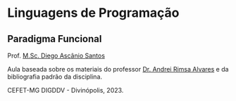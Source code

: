 # Linguagens de Programação
## Paradigma Funcional
 
Prof. [M.Sc. Diego Ascânio Santos](mailto:ascanio@cefetmg.br)

Aula baseada sobre os materiais do professor [Dr. Andrei Rimsa Alvares](mailto:andrei@cefetmg.br) e da bibliografia padrão da disciplina.

CEFET-MG DIGDDV - Divinópolis, 2023.
